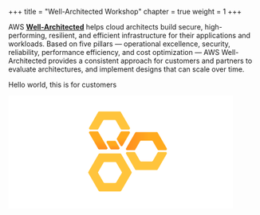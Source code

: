 
+++ 
title = "Well-Architected Workshop" 
chapter = true 
weight = 1
+++

AWS [**Well-Architected**](https://aws.amazon.com/well-architected) helps cloud architects build secure, high-performing, resilient, and efficient infrastructure for their applications and workloads. Based on five pillars — operational excellence, security, reliability, performance efficiency, and cost optimization — AWS Well-Architected provides a consistent approach for customers and partners to evaluate architectures, and implement designs that can scale over time.

Hello world, this is for customers

<img src="wa.png" alt="drawing" width="450"/>

